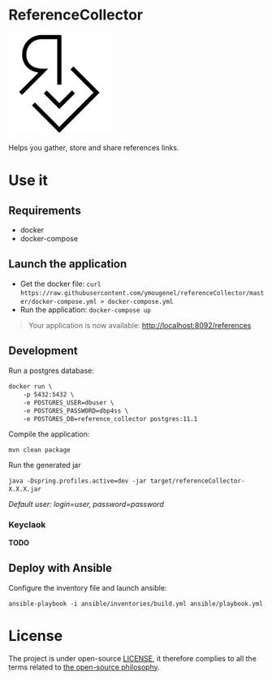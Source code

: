 # ReferenceCollector

<img src="./.README/logo.png" alt="logo" width="200"/>

Helps you gather, store and share references links.
# Use it

## Requirements
* docker
* docker-compose

## Launch the application
* Get the docker file: `curl https://raw.githubusercontent.com/ymougenel/referenceCollector/master/docker-compose.yml > docker-compose.yml`
* Run the application: `docker-compose up`
> Your application is now available: [http://localhost:8092/references](http://localhost:8092/references)

## Development

Run a postgres database:
```shell
docker run \
    -p 5432:5432 \
    -e POSTGRES_USER=dbuser \
    -e POSTGRES_PASSWORD=dbp4ss \
    -e POSTGRES_DB=reference_collector postgres:11.1

```
Compile the application:
```shell
mvn clean package
```


Run the generated jar
```shell
java -Dspring.profiles.active=dev -jar target/referenceCollector-X.X.X.jar
```

*_Default user: login=user, password=password_*

### Keyclaok
**TODO**
## Deploy with Ansible

Configure the inventory file and launch ansible:
```
ansible-playbook -i ansible/inventories/build.yml ansible/playbook.yml
```

# License

The project is under open-source [LICENSE](LICENSE), it therefore complies to all the terms related to [the open-source philosophy](https://en.wikipedia.org/wiki/The_Open_Source_Definition).
